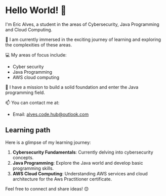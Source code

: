 # Hello World! 👋

I'm Eric Alves, a student in the areas of Cybersecurity, Java Programming and Cloud Computing.

🌱 I am currently immersed in the exciting journey of learning and exploring the complexities of these areas.

💻 My areas of focus include:
- Cyber security
- Java Programming
- AWS cloud computing

🚀 I have a mission to build a solid foundation and enter the Java programming field.

📫 You can contact me at:
- Email: alves.code.hub@outlook.com

## Learning path

Here is a glimpse of my learning journey:

1. **Cybersecurity Fundamentals**: Currently delving into cybersecurity concepts.
2. **Java Programming**: Explore the Java world and develop basic programming skills.
3. **AWS Cloud Computing**: Understanding AWS services and cloud architecture for the Aws Practitioner certificate.

Feel free to connect and share ideas! 😊
<!---
analystAlves/analystAlves is a ✨ special ✨ repository because its `README.md` (this file) appears on your GitHub profile.
You can click the Preview link to take a look at your changes.
--->
